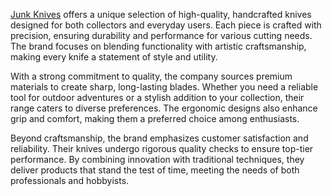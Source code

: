 [Junk Knives](http://junknives.com/) offers a unique selection of high-quality, handcrafted knives designed for both collectors and everyday users. Each piece is crafted with precision, ensuring durability and performance for various cutting needs. The brand focuses on blending functionality with artistic craftsmanship, making every knife a statement of style and utility.  

With a strong commitment to quality, the company sources premium materials to create sharp, long-lasting blades. Whether you need a reliable tool for outdoor adventures or a stylish addition to your collection, their range caters to diverse preferences. The ergonomic designs also enhance grip and comfort, making them a preferred choice among enthusiasts.  

Beyond craftsmanship, the brand emphasizes customer satisfaction and reliability. Their knives undergo rigorous quality checks to ensure top-tier performance. By combining innovation with traditional techniques, they deliver products that stand the test of time, meeting the needs of both professionals and hobbyists.
